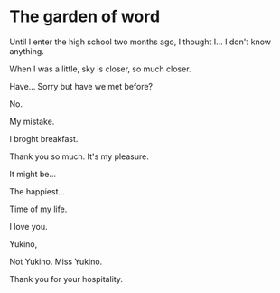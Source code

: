# The garden of word

Until I enter the high school two months ago, I thought I... I don't know anything.

When I was a little, sky is closer, so much closer.


Have... Sorry but have we met before?

No.

My mistake.

I broght breakfast.

Thank you so much.
It's my pleasure.




It might be...

The happiest...

Time of my life.

I love you.

Yukino,

Not Yukino. Miss Yukino.

Thank you for your hospitality.
